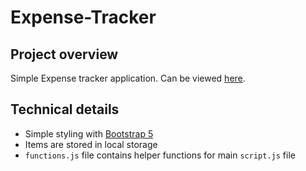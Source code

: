 # Expense-Tracker

## Project overview

Simple Expense tracker application. Can be viewed [here](https://tinozg.github.io/Expense-Tracker/index.html).

## Technical details
- Simple styling with [Bootstrap 5](https://getbootstrap.com/)
- Items are stored in local storage
- `functions.js` file contains helper functions for main `script.js` file
